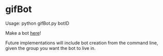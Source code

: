 # gifBot

Usage: python gifBot.py botID

Make a bot <a href="https://dev.groupme.com/bots">here</a>!


Future implementations will include bot creation from the command line, given the group you want the bot to live in.